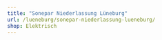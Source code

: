 ```yaml
---
title: "Sonepar Niederlassung Lüneburg"
url: /lueneburg/sonepar-niederlassung-lueneburg/
shop: Elektrisch
---
```

